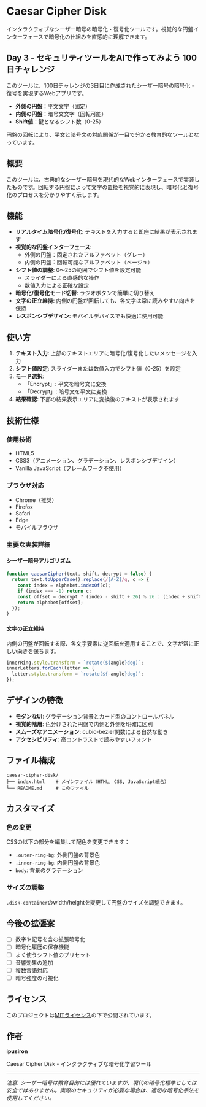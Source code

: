 # Caesar Cipher Disk

インタラクティブなシーザー暗号の暗号化・復号化ツールです。視覚的な円盤インターフェースで暗号化の仕組みを直感的に理解できます。

## Day 3 - セキュリティツールをAIで作ってみよう 100日チャレンジ

このツールは、100日チャレンジの3日目に作成されたシーザー暗号の暗号化・復号を実現するWebアプリです。

- **外側の円盤**：平文文字（固定）
- **内側の円盤**：暗号文文字（回転可能）
- **Shift値**：鍵となるシフト数（0-25）

円盤の回転により、平文と暗号文の対応関係が一目で分かる教育的なツールとなっています。

## 概要

このツールは、古典的なシーザー暗号を現代的なWebインターフェースで実装したものです。回転する円盤によって文字の置換を視覚的に表現し、暗号化と復号化のプロセスを分かりやすく示します。

## 機能

- **リアルタイム暗号化/復号化**: テキストを入力すると即座に結果が表示されます
- **視覚的な円盤インターフェース**: 
  - 外側の円盤：固定されたアルファベット（グレー）
  - 内側の円盤：回転可能なアルファベット（ベージュ）
- **シフト値の調整**: 0〜25の範囲でシフト値を設定可能
  - スライダーによる直感的な操作
  - 数値入力による正確な設定
- **暗号化/復号化モード切替**: ラジオボタンで簡単に切り替え
- **文字の正立維持**: 内側の円盤が回転しても、各文字は常に読みやすい向きを保持
- **レスポンシブデザイン**: モバイルデバイスでも快適に使用可能

## 使い方

1. **テキスト入力**: 上部のテキストエリアに暗号化/復号化したいメッセージを入力
2. **シフト値設定**: スライダーまたは数値入力でシフト値（0-25）を設定
3. **モード選択**: 
   - 「Encrypt」: 平文を暗号文に変換
   - 「Decrypt」: 暗号文を平文に変換
4. **結果確認**: 下部の結果表示エリアに変換後のテキストが表示されます

## 技術仕様

### 使用技術
- HTML5
- CSS3（アニメーション、グラデーション、レスポンシブデザイン）
- Vanilla JavaScript（フレームワーク不使用）

### ブラウザ対応
- Chrome（推奨）
- Firefox
- Safari
- Edge
- モバイルブラウザ

### 主要な実装詳細

#### シーザー暗号アルゴリズム
```javascript
function caesarCipher(text, shift, decrypt = false) {
  return text.toUpperCase().replace(/[A-Z]/g, c => {
    const index = alphabet.indexOf(c);
    if (index === -1) return c;
    const offset = decrypt ? (index - shift + 26) % 26 : (index + shift) % 26;
    return alphabet[offset];
  });
}
```

#### 文字の正立維持
内側の円盤が回転する際、各文字要素に逆回転を適用することで、文字が常に正しい向きを保ちます。

```javascript
innerRing.style.transform = `rotate(${angle}deg)`;
innerLetters.forEach(letter => {
  letter.style.transform = `rotate(${-angle}deg)`;
});
```

## デザインの特徴

- **モダンなUI**: グラデーション背景とカード型のコントロールパネル
- **視覚的階層**: 色分けされた円盤で内側と外側を明確に区別
- **スムーズなアニメーション**: cubic-bezier関数による自然な動き
- **アクセシビリティ**: 高コントラストで読みやすいフォント

## ファイル構成

```
caesar-cipher-disk/
├── index.html    # メインファイル（HTML, CSS, JavaScript統合）
└── README.md     # このファイル
```

## カスタマイズ

### 色の変更
CSSの以下の部分を編集して配色を変更できます：
- `.outer-ring-bg`: 外側円盤の背景色
- `.inner-ring-bg`: 内側円盤の背景色
- `body`: 背景のグラデーション

### サイズの調整
`.disk-container`のwidth/heightを変更して円盤のサイズを調整できます。

## 今後の拡張案

- [ ] 数字や記号を含む拡張暗号化
- [ ] 暗号化履歴の保存機能
- [ ] よく使うシフト値のプリセット
- [ ] 音響効果の追加
- [ ] 複数言語対応
- [ ] 暗号強度の可視化

## ライセンス

このプロジェクトは[MITライセンス](./LICENSE)の下で公開されています。

## 作者

**ipusiron**

Caesar Cipher Disk - インタラクティブな暗号化学習ツール

---

*注意: シーザー暗号は教育目的には優れていますが、現代の暗号化標準としては安全ではありません。実際のセキュリティが必要な場合は、適切な暗号化手法を使用してください。*